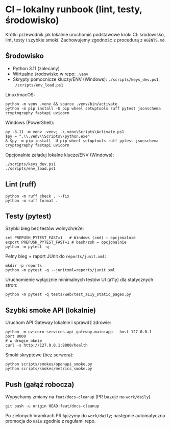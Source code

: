 # CI – lokalny runbook (lint, testy, środowisko)

Krótki przewodnik jak lokalnie uruchomić podstawowe kroki CI: środowisko, lint, testy i szybkie smoki. Zachowujemy zgodność z procedurą z `AGENTS.md`.

## Środowisko

- Python 3.11 (zalecany)
- Wirtualne środowisko w repo: `.venv`
- Skrypty pomocnicze kluczy/ENV (Windows): `./scripts/keys_dev.ps1`, `./scripts/env_load.ps1`

Linux/macOS:

```
python -m venv .venv && source .venv/bin/activate
python -m pip install -U pip wheel setuptools ruff pytest jsonschema cryptography fastapi uvicorn
```

Windows (PowerShell):

```
py -3.11 -m venv .venv; .\.venv\Scripts\Activate.ps1
$py = ".\\.venv\\Scripts\\python.exe"
& $py -m pip install -U pip wheel setuptools ruff pytest jsonschema cryptography fastapi uvicorn
```

Opcjonalnie załaduj lokalne klucze/ENV (Windows):

```
./scripts/keys_dev.ps1
./scripts/env_load.ps1
```

## Lint (ruff)

```
python -m ruff check . --fix
python -m ruff format .
```

## Testy (pytest)

Szybki bieg bez testów wolnych/e2e:

```
set PREPUSH_PYTEST_FAST=1   # Windows (cmd) – opcjonalnie
export PREPUSH_PYTEST_FAST=1 # bash/zsh – opcjonalnie
python -m pytest -q
```

Pełny bieg + raport JUnit do `reports/junit.xml`:

```
mkdir -p reports
python -m pytest -q --junitxml=reports/junit.xml
```

Uruchomienie wyłącznie minimalnych testów UI (a11y) dla statycznych stron:

```
python -m pytest -q tests/web/test_a11y_static_pages.py
```

## Szybki smoke API (lokalnie)

Uruchom API Gateway lokalnie i sprawdź zdrowie:

```
python -m uvicorn services.api_gateway.main:app --host 127.0.0.1 --port 8000
# w drugim oknie
curl -s http://127.0.0.1:8000/health
```

Smoki skryptowe (bez serwera):

```
python scripts/smokes/openapi_smoke.py
python scripts/smokes/metrics_smoke.py
```

## Push (gałąź robocza)

Wypychamy zmiany na `feat/docs-cleanup` (PR bazuje na `work/daily`).

```
git push -u origin HEAD:feat/docs-cleanup
```

Po zielonych bramkach PR łączymy do `work/daily`; następnie automatyczna promocja do `main` zgodnie z regułami repo.


